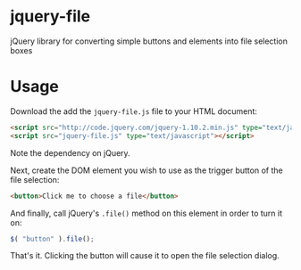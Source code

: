 jquery-file
===========

jQuery library for converting simple buttons and elements into file selection boxes

Usage
=====

Download the add the `jquery-file.js` file to your HTML document:

```html
<script src="http://code.jquery.com/jquery-1.10.2.min.js" type="text/javascript"></script>
<script src="jquery-file.js" type="text/javascript"></script>
```

Note the dependency on jQuery.

Next, create the DOM element you wish to use as the trigger button of the file selection:

```html
<button>Click me to choose a file</button>
```

And finally, call jQuery's `.file()` method on this element in order to turn it on:

```javascript
$( "button" ).file();
```

That's it. Clicking the button will cause it to open the file selection dialog.
